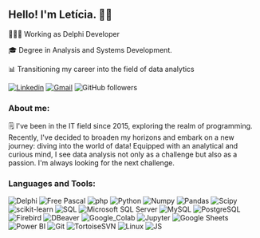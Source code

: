 ## Hello! I'm Letícia. 👋🏽

👩🏽‍💻 Working as Delphi Developer

🎓 Degree in Analysis and Systems Development.

📊 Transitioning my career into the field of data analytics

[![Linkedin](https://img.shields.io/badge/-Let%C3%ADcia%20Sim%C3%B5es-blue?style=flat-square&logo=Linkedin&logoColor=white&link=https://www.linkedin.com/in/simoesleticia/)](https://www.linkedin.com/in/simoesleticia)
[![Gmail](https://img.shields.io/badge/-simoes.lets@gmail.com-grey?style=flat-square&logo=gmail&logoColor=red&link=mailto:simoes.lets@gmail.com)](mailto:simoes.lets@gmail.com)
![GitHub followers](https://img.shields.io/github/followers/SimoesLeticia?label=Follow&style=social)


### About me:
🗒️ I've been in the IT field since 2015, exploring the realm of programming. Recently, I've decided to broaden my horizons and embark on a new journey: diving into the world of data! Equipped with an analytical and curious mind, I see data analysis not only as a challenge but also as a passion. I'm always looking for the next challenge.

### Languages ​​and Tools:
![Delphi](https://img.shields.io/badge/Delphi-E62431?style=flat-square&logo=delphi&logoColor=white)
![Free Pascal](https://img.shields.io/badge/Free_Pascal-27426b?style=flat-square&logo=lazarus&logoColor=white)
![php](https://img.shields.io/badge/php-%23777BB4?style=flat-square&logo=php&logoColor=white)
![Python](https://img.shields.io/badge/Python-%233776AB?style=flat-square&logo=python&logoColor=white)
![Numpy](https://img.shields.io/badge/Numpy-%23013243?style=flat-square&logo=numpy&logoColor=white)
![Pandas](https://img.shields.io/badge/Pandas-%23150458?style=flat-square&logo=pandas&logoColor=white)
![Scipy](https://img.shields.io/badge/Scipy-%230054a6?style=flat-square&logo=scipy&logoColor=white)
![scikit-learn](https://img.shields.io/badge/scikit--learn-%23f89939?style=flat-square&logo=scikitlearn&logoColor=white)
![SQL](https://img.shields.io/badge/SQL-%23000000?style=flat-square&logoColor=white)
![Microsoft SQL Server](https://img.shields.io/badge/Microsoft_SQL_Server-%23CC2927?style=flat-square&logo=microsoftsqlserver&logoColor=white)
![MySQL](https://img.shields.io/badge/MySQL-%234479A1?style=flat-square&logo=mysql&logoColor=black)
![PostgreSQL](https://img.shields.io/badge/PostgreSQL-%234169E1?style=flat-square&logo=postgresql&logoColor=white)
![Firebird](https://img.shields.io/badge/Firebird-%23f4260c?style=flat-square)
![DBeaver](https://img.shields.io/badge/DBeaver-%23382923?style=flat-square&logo=dbeaver&logoColor=white)
![Google_Colab](https://img.shields.io/badge/Google_Colab-%23F9AB00?style=flat-square&logo=googlecolab&logoColor=white)
![Jupyter](https://img.shields.io/badge/Jupyter-%23F37626?style=flat-square&logo=jupyter&logoColor=white)
![Google Sheets](https://img.shields.io/badge/Google_Sheets-%2334A853?style=flat-square&logo=googlesheets&logoColor=white)
![Power BI](https://img.shields.io/badge/Power_BI-%23F2C811?style=flat-square&logo=powerbi&logoColor=black)
![Git](https://img.shields.io/badge/Git-%23F05032?style=flat-square&logo=git&logoColor=white)
![TortoiseSVN](https://img.shields.io/badge/TortoiseSVN-%23809bc8?style=flat-square)
![Linux](https://img.shields.io/badge/Linux-%23FCC624?style=flat-square&logo=linux&logoColor=black)
![JS](https://img.shields.io/badge/JS-%23000000?style=flat-square&logo=javascript&logoColor=%23F7DF1E)
